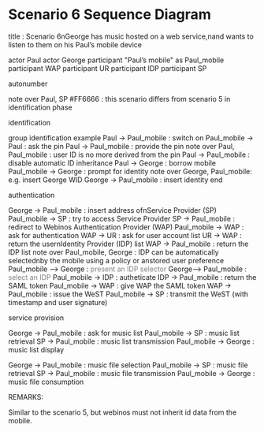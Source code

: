 Scenario 6 Sequence Diagram
===========================

<div class="uml">

title : Scenario 6nGeorge has music hosted on a web service,nand wants to listen to them on his Paul’s mobile device

actor Paul
actor George
participant "Paul’s mobile" as Paul_mobile
participant WAP
participant UR
participant IDP
participant SP

autonumber

note over Paul, SP #FF6666 : this scenario differs from scenario 5 in identification phase

 identification 

group identification example
 Paul -> Paul_mobile : switch on
 Paul_mobile -> Paul : ask the pin
 Paul -> Paul_mobile : provide the pin
 note over Paul, Paul_mobile : user ID is no more derived from the pin
 Paul -> Paul_mobile : disable automatic ID inheritance
 Paul -> George : borrow mobile
 Paul_mobile -> George : prompt for identity
 note over George, Paul_mobile: e.g. insert George WID
 George -> Paul_mobile : insert identity
end

 authentication 

George -> Paul_mobile : insert address ofnService Provider (SP)
Paul_mobile -> SP : try to access Service Provider
SP -> Paul_mobile : redirect to Webinos Authentication Provider (WAP)
Paul_mobile -> WAP : ask for authentication
WAP -> UR : ask for user account list
UR -> WAP : return the usernIdentity Provider (IDP) list
WAP -> Paul_mobile : return the IDP list
note over Paul_mobile, George : IDP can be automatically selectednby the mobile using a policy or anstored user preference
Paul_mobile --> George : <font color="gray">present an IDP selector</font>
George--> Paul_mobile : <font color="gray">select an IDP</font>
Paul_mobile -> IDP : autheticate
IDP -> Paul_mobile : return the SAML token
Paul_mobile -> WAP : give WAP the SAML token
WAP -> Paul_mobile : issue the WeST
Paul_mobile -> SP : transmit the WeST (with timestamp and user signature)

 service provision 

George -> Paul_mobile : ask for music list
Paul_mobile -> SP : music list retrieval
SP -> Paul_mobile : music list transmission
Paul_mobile -> George : music list display

George -> Paul_mobile : music file selection
Paul_mobile -> SP : music file retrieval
SP -> Paul_mobile : music file transmission
Paul_mobile -> George : music file consumption

</div>
REMARKS:

Similar to the scenario 5, but webinos must not inherit id data from the mobile.

